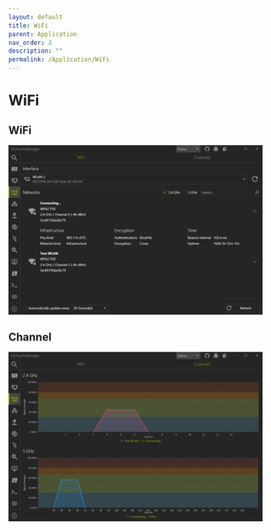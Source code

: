 ```yaml
---
layout: default
title: WiFi
parent: Application
nav_order: 3
description: ""
permalink: /Application/WiFi
---
```


# WiFi

## WiFi

![WiFi](03_WiFi.png)

## Channel

![WiFi_Channel](03_WiFi_Channel.png)
